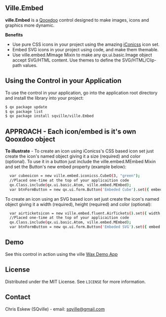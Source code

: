 <!-- ABOUT THE PROJECT -->
## Ville.Embed

**ville.Embed** is a [Qooxdoo](https://qooxdoo.org/) control designed to make images, icons and graphics more dynamic.

**Benefits**
* Use pure CSS icons in your project using the amazing [iConicss](https://github.com/Viglino/iconicss) icon set.
* Embed SVG icons in your project using code, and make them themable.
* Use ville.embed.MImage Mixin to make any qx.ui.basic.Image object accept SVG/HTML content. Use themes to define the SVG/HTML/Clip-path values.


<!-- GETTING STARTED -->
## Using the Control in your Application
To use the control in your application, go into the application root directory and install the library into your project:
```sh
$ qx package update
$ qx package list
$ qx package install sqville/ville.Embed
```

## APPROACH - Each icon/embed is it's own Qooxdoo object
**To illustrate** - To create an icon using iConicss's CSS based icon set just create the icon's named object giving it a size (required) and color (optional). To use it in a button just include the ville.embed.MEmbed Mixin and set the Button's new embed property (example below): 
```sh
  var cubeoicon = new ville.embed.iconicss.CubeO(3, "green");
  //Placed one-time at the top of your applicaition code
  qx.Class.include(qx.ui.basic.Atom, ville.embed.MEmbed);
  var btnFormButton = new qx.ui.form.Button('Embeded Cube').set({ embed : cubeoicon });
```

To create an icon using an SVG based icon set just create the icon's named object giving it a width (required), height (required) and color (optional):
```sh
  var airticketsicon = new ville.embed.fluent.AirTickets().set({ width: 40, height: 40 });
  //Placed one-time at the top of your applicaition code
  qx.Class.include(qx.ui.basic.Atom, ville.embed.MEmbed); 
  var btnFormButton = new qx.ui.form.Button('Embeded SVG').set({ embed : airticketsicon });
```

<!-- DEMO -->
## Demo
See this control in action using the ville [Wax Demo App](http://qooxdoo.org/qxl.packagebrowser/qxl.packagebrowser/demos/sqville/ville.Embed/waxdemo/)


<!-- LICENSE -->
## License

Distributed under the MIT License. See `LICENSE` for more information.



<!-- CONTACT -->
## Contact

Chris Eskew (SQville) - email: sqville@gmail.com